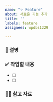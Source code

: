 ```yaml
---
name: "✨ Feature"
about: 새로운 기능 추가
title: ''
labels: feature
assignees: wpdbs1229

---
```


### 📄 설명


### ✅ 작업할 내용
- [ ]
- [ ]

### 🙋🏻 참고 자료
